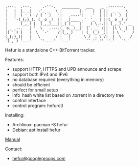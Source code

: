     .---.  .---.     .-''-.   ________   ___    _ .-------.
    |   |  |_ _|   .'_ _   \ |        |.'   |  | ||  _ _   \
    |   |  ( ' )  / ( ` )   '|   .----'|   .'  | || ( ' )  |
    |   '-(_{;}_). (_ o _)  ||  _|____ .'  '_  | ||(_ o _) /
    |      (_,_) |  (_,_)___||_( )_   |'   ( \.-.|| (_,_).' __
    | _ _--.   | '  \   .---.(_ o._)__|' (`. _` /||  |\ \  |  |
    |( ' ) |   |  \  `-'    /|(_,_)    | (_ (_) _)|  | \ `'   /
    (_{;}_)|   |   \       / |   |      \ /  . \ /|  |  \    /
    '(_,_) '---'    `'-..-'  '---'       ``-'`-'' ''-'   `'-'


Hefur is a standalone C++ BitTorrent tracker.

Features:
 - support HTTP, HTTPS and UPD announce and scrape
 - support both IPv4 and IPv6
 - no database required (everything in memory)
 - should be efficient
 - perfect for small setup
 - info_hash white list based on .torrent in a directory tree
 - control interface
 - control program: hefurctl

Installing:
 - Archlinux: pacman -S hefur
 - Debian: apt install hefur

[Manual](manual/manual.md)

Contact:
 - hefur@googlegroups.com
